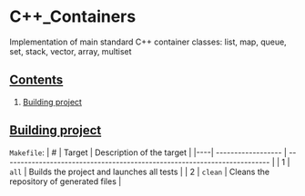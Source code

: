 # C++_Containers
Implementation of main standard C++ container classes: list, map, queue, set, stack, vector, array, multiset

## [Contents](#C++_Containers)
1. [Building project](#building-project)

## [Building project](#C++_Containers)
`Makefile`:
| #  | Target             | Description of the target                                                 |
|----| ------------------ | ------------------------------------------------------------------------- |
| 1  | `all`              | Builds the project and launches all tests                                 |
| 2  | `clean`            | Cleans the repository of generated files                                  |

